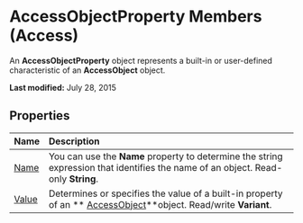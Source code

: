 
# AccessObjectProperty Members (Access)
An  **AccessObjectProperty** object represents a built-in or user-defined characteristic of an **AccessObject** object.

 **Last modified:** July 28, 2015


## Properties



|**Name**|**Description**|
|:-----|:-----|
| [Name](07bce88c-dd31-b2d1-3fb2-c1db09c73aa8.md)|You can use the  **Name** property to determine the string expression that identifies the name of an object. Read-only **String**.|
| [Value](6c1dde37-814f-f3e8-8afb-b5ac5018b2d3.md)|Determines or specifies the value of a built-in property of an  ** [AccessObject](8a770b33-5bff-120a-6707-ca214ee5ced3.md)**object. Read/write  **Variant**.|
